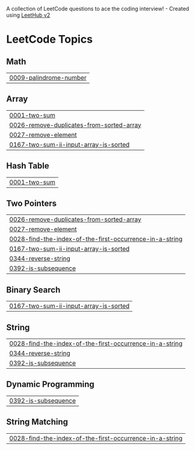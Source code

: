 A collection of LeetCode questions to ace the coding interview! - Created using [LeetHub v2](https://github.com/arunbhardwaj/LeetHub-2.0)
<!---LeetCode Topics Start-->
# LeetCode Topics
## Math
|  |
| ------- |
| [0009-palindrome-number](https://github.com/sankeerthanayamsani/leetcode/tree/master/0009-palindrome-number) |
## Array
|  |
| ------- |
| [0001-two-sum](https://github.com/sankeerthanayamsani/leetcode/tree/master/0001-two-sum) |
| [0026-remove-duplicates-from-sorted-array](https://github.com/sankeerthanayamsani/leetcode/tree/master/0026-remove-duplicates-from-sorted-array) |
| [0027-remove-element](https://github.com/sankeerthanayamsani/leetcode/tree/master/0027-remove-element) |
| [0167-two-sum-ii-input-array-is-sorted](https://github.com/sankeerthanayamsani/leetcode/tree/master/0167-two-sum-ii-input-array-is-sorted) |
## Hash Table
|  |
| ------- |
| [0001-two-sum](https://github.com/sankeerthanayamsani/leetcode/tree/master/0001-two-sum) |
## Two Pointers
|  |
| ------- |
| [0026-remove-duplicates-from-sorted-array](https://github.com/sankeerthanayamsani/leetcode/tree/master/0026-remove-duplicates-from-sorted-array) |
| [0027-remove-element](https://github.com/sankeerthanayamsani/leetcode/tree/master/0027-remove-element) |
| [0028-find-the-index-of-the-first-occurrence-in-a-string](https://github.com/sankeerthanayamsani/leetcode/tree/master/0028-find-the-index-of-the-first-occurrence-in-a-string) |
| [0167-two-sum-ii-input-array-is-sorted](https://github.com/sankeerthanayamsani/leetcode/tree/master/0167-two-sum-ii-input-array-is-sorted) |
| [0344-reverse-string](https://github.com/sankeerthanayamsani/leetcode/tree/master/0344-reverse-string) |
| [0392-is-subsequence](https://github.com/sankeerthanayamsani/leetcode/tree/master/0392-is-subsequence) |
## Binary Search
|  |
| ------- |
| [0167-two-sum-ii-input-array-is-sorted](https://github.com/sankeerthanayamsani/leetcode/tree/master/0167-two-sum-ii-input-array-is-sorted) |
## String
|  |
| ------- |
| [0028-find-the-index-of-the-first-occurrence-in-a-string](https://github.com/sankeerthanayamsani/leetcode/tree/master/0028-find-the-index-of-the-first-occurrence-in-a-string) |
| [0344-reverse-string](https://github.com/sankeerthanayamsani/leetcode/tree/master/0344-reverse-string) |
| [0392-is-subsequence](https://github.com/sankeerthanayamsani/leetcode/tree/master/0392-is-subsequence) |
## Dynamic Programming
|  |
| ------- |
| [0392-is-subsequence](https://github.com/sankeerthanayamsani/leetcode/tree/master/0392-is-subsequence) |
## String Matching
|  |
| ------- |
| [0028-find-the-index-of-the-first-occurrence-in-a-string](https://github.com/sankeerthanayamsani/leetcode/tree/master/0028-find-the-index-of-the-first-occurrence-in-a-string) |
<!---LeetCode Topics End-->